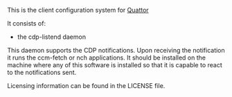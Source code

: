This is the client configuration system for [Quattor](http://quattor.org)

It consists of:
 - the cdp-listend daemon

This daemon supports the CDP notifications. Upon receiving the
notification it runs the ccm-fetch or nch applications.  It should be
installed on the machine where any of this software is installed so
that it is capable to react to the notifications sent.

Licensing information can be found in the LICENSE file.
